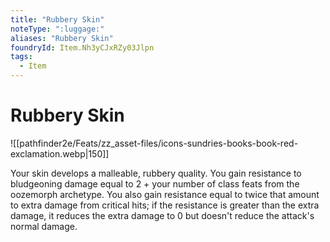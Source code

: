 ```yaml
---
title: "Rubbery Skin"
noteType: ":luggage:"
aliases: "Rubbery Skin"
foundryId: Item.Nh3yCJxRZy03Jlpn
tags:
  - Item
---
```


# Rubbery Skin
![[pathfinder2e/Feats/zz_asset-files/icons-sundries-books-book-red-exclamation.webp|150]]

Your skin develops a malleable, rubbery quality. You gain resistance to bludgeoning damage equal to 2 + your number of class feats from the oozemorph archetype. You also gain resistance equal to twice that amount to extra damage from critical hits; if the resistance is greater than the extra damage, it reduces the extra damage to 0 but doesn't reduce the attack's normal damage.
